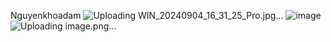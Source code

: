 Nguyenkhoadam
![Uploading WIN_20240904_16_31_25_Pro.jpg…]()
![image](https://github.com/user-attachments/assets/571307b9-8d62-4e1f-b6b4-279cb1ffdfa1)
![Uploading image.png…]()

